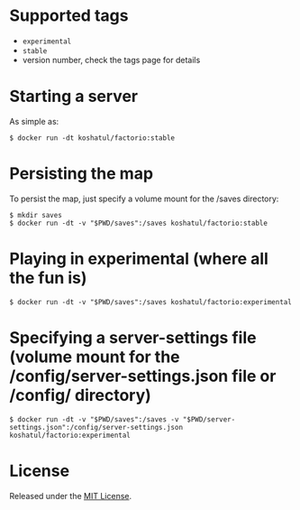 # Supported tags

-	`experimental`
-	`stable`
-	version number, check the tags page for details


# Starting a server

As simple as:

```console
$ docker run -dt koshatul/factorio:stable
```

# Persisting the map

To persist the map, just specify a volume mount for the /saves directory:

```console
$ mkdir saves
$ docker run -dt -v "$PWD/saves":/saves koshatul/factorio:stable
```

# Playing in experimental (where all the fun is)

```console
$ docker run -dt -v "$PWD/saves":/saves koshatul/factorio:experimental
```

# Specifying a server-settings file (volume mount for the /config/server-settings.json file or /config/ directory)

```console
$ docker run -dt -v "$PWD/saves":/saves -v "$PWD/server-settings.json":/config/server-settings.json koshatul/factorio:experimental
```

# License

Released under the [MIT License](https://raw.githubusercontent.com/Koshatul/factorio-docker/master/LICENSE).
